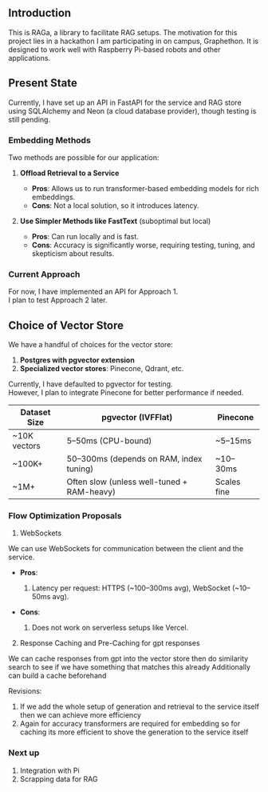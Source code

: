 ## Introduction 

This is RAGa, a library to facilitate RAG setups. The motivation for this project lies in a hackathon I am participating in on campus, Graphethon.
It is designed to work well with Raspberry Pi-based robots and other applications.

## Present State
Currently, I have set up an API in FastAPI for the service and RAG store using SQLAlchemy and Neon (a cloud database provider), though testing is still pending.

### Embedding Methods

Two methods are possible for our application:

1. **Offload Retrieval to a Service**  
   - **Pros**: Allows us to run transformer-based embedding models for rich embeddings.  
   - **Cons**: Not a local solution, so it introduces latency.  

2. **Use Simpler Methods like FastText** (suboptimal but local)  
   - **Pros**: Can run locally and is fast.  
   - **Cons**: Accuracy is significantly worse, requiring testing, tuning, and skepticism about results.  

### Current Approach  

For now, I have implemented an API for Approach 1.  
I plan to test Approach 2 later.

## Choice of Vector Store 

We have a handful of choices for the vector store:

1. **Postgres with pgvector extension**  
2. **Specialized vector stores**: Pinecone, Qdrant, etc.  

Currently, I have defaulted to pgvector for testing.  
However, I plan to integrate Pinecone for better performance if needed.
 
| Dataset Size | pgvector (IVFFlat)               | Pinecone          |
|--------------|----------------------------------|-------------------|
| ~10K vectors | 5–50ms (CPU-bound)              | ~5–15ms           |
| ~100K+       | 50–300ms (depends on RAM, index tuning) | ~10–30ms          |
| ~1M+         | Often slow (unless well-tuned + RAM-heavy) | Scales fine        |

### Flow Optimization Proposals 

1. WebSockets 
 
We can use WebSockets for communication between the client and the service.  

- **Pros**:  
  1. Latency per request: HTTPS (~100–300ms avg), WebSocket (~10–50ms avg).  

- **Cons**:  
  1. Does not work on serverless setups like Vercel.  

2. Response Caching and Pre-Caching for gpt responses

 We can cache responses from gpt into the vector store then do similarity search to see if we have something that matches this already 
 Additionally can build a cache beforehand 
 
 Revisions:
 1. If we add the whole setup of generation and retrieval to the service itself then we can achieve more efficiency
 2. Again for accuracy transformers are required for embedding so for caching its more efficient to shove the generation to the service itself


### Next up 
1. Integration with Pi 
2. Scrapping data for RAG

